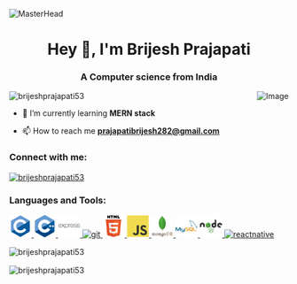 
![MasterHead](https://www.apptha.com/blog/wp-content/uploads/2019/05/Hire-full-stack-developer.jpg)

<h1 align="center">Hey 👋, I'm Brijesh Prajapati</h1>
<h3 align="center">A Computer science from India</h3>



 <img src="https://media.licdn.com/dms/image/C5612AQHVjIMy3YG4uA/article-cover_image-shrink_600_2000/0/1646650481091?e=2147483647&v=beta&t=UtA-4FRagC5D_-dDrWdVsF9_bSEIqT-8apa-Pnwz9ko" alt="Image"  align="right"/> 



<p align="left"> <img src="https://komarev.com/ghpvc/?username=brijeshprajapati53&label=Profile%20views&color=0e75b6&style=flat" alt="brijeshprajapati53" /> </p>

- 🌱 I’m currently learning **MERN stack**

- 📫 How to reach me **prajapatibrijesh282@gmail.com**

<h3 align="left">Connect with me:</h3>
<p align="left">
<a href="https://www.leetcode.com/brijeshprajapati53" target="blank"><img align="center" src="https://raw.githubusercontent.com/rahuldkjain/github-profile-readme-generator/master/src/images/icons/Social/leet-code.svg" alt="brijeshprajapati53" height="30" width="40" /></a>
</p>

<h3 align="left">Languages and Tools:</h3>
<p align="left"> <a href="https://www.cprogramming.com/" target="_blank" rel="noreferrer"> <img src="https://raw.githubusercontent.com/devicons/devicon/master/icons/c/c-original.svg" alt="c" width="40" height="40"/> </a> <a href="https://www.w3schools.com/cpp/" target="_blank" rel="noreferrer"> <img src="https://raw.githubusercontent.com/devicons/devicon/master/icons/cplusplus/cplusplus-original.svg" alt="cplusplus" width="40" height="40"/> </a> <a href="https://expressjs.com" target="_blank" rel="noreferrer"> <img src="https://raw.githubusercontent.com/devicons/devicon/master/icons/express/express-original-wordmark.svg" alt="express" width="40" height="40"/> </a> <a href="https://git-scm.com/" target="_blank" rel="noreferrer"> <img src="https://www.vectorlogo.zone/logos/git-scm/git-scm-icon.svg" alt="git" width="40" height="40"/> </a> <a href="https://www.w3.org/html/" target="_blank" rel="noreferrer"> <img src="https://raw.githubusercontent.com/devicons/devicon/master/icons/html5/html5-original-wordmark.svg" alt="html5" width="40" height="40"/> </a> <a href="https://developer.mozilla.org/en-US/docs/Web/JavaScript" target="_blank" rel="noreferrer"> <img src="https://raw.githubusercontent.com/devicons/devicon/master/icons/javascript/javascript-original.svg" alt="javascript" width="40" height="40"/> </a> <a href="https://www.mongodb.com/" target="_blank" rel="noreferrer"> <img src="https://raw.githubusercontent.com/devicons/devicon/master/icons/mongodb/mongodb-original-wordmark.svg" alt="mongodb" width="40" height="40"/> </a> <a href="https://www.mysql.com/" target="_blank" rel="noreferrer"> <img src="https://raw.githubusercontent.com/devicons/devicon/master/icons/mysql/mysql-original-wordmark.svg" alt="mysql" width="40" height="40"/> </a> <a href="https://nodejs.org" target="_blank" rel="noreferrer"> <img src="https://raw.githubusercontent.com/devicons/devicon/master/icons/nodejs/nodejs-original-wordmark.svg" alt="nodejs" width="40" height="40"/> </a> <a href="https://reactnative.dev/" target="_blank" rel="noreferrer"> <img src="https://reactnative.dev/img/header_logo.svg" alt="reactnative" width="40" height="40"/> </a> </p>

<p><img align="center" src="https://github-readme-stats.vercel.app/api/top-langs?username=brijeshprajapati53&show_icons=true&locale=en&layout=compact" alt="brijeshprajapati53" /></p>

<p><img align="center" src="https://github-readme-streak-stats.herokuapp.com/?user=brijeshprajapati53&" alt="brijeshprajapati53" /></p>
